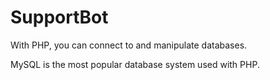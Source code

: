 # SupportBot
With PHP, you can connect to and manipulate databases.

MySQL is the most popular database system used with PHP.
